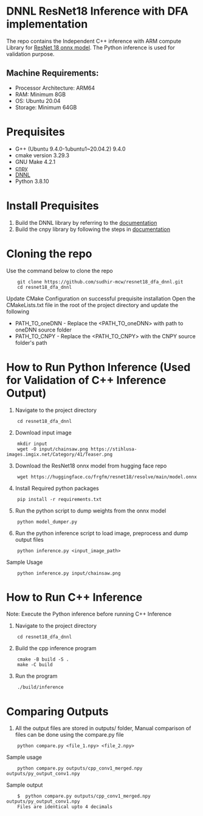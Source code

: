 # DNNL ResNet18 Inference with DFA implementation
The repo contains the Independent C++ inference with ARM compute Library for [ResNet 18 onnx model](https://huggingface.co/frgfm/resnet18/blob/main/model.onnx). The Python inference is used for validation purpose.
## Machine Requirements:
- Processor Architecture: ARM64
- RAM: Minimum 8GB
- OS: Ubuntu 20.04 
- Storage: Minimum 64GB
# Prequisites
* G++ (Ubuntu 9.4.0-1ubuntu1~20.04.2) 9.4.0
* cmake version 3.29.3
* GNU Make 4.2.1
* [cnpy](https://github.com/rogersce/cnpy) 
* [DNNL](https://github.com/oneapi-src/oneDNN)
* Python 3.8.10 
# Install Prequisites
1. Build the DNNL library by referring to the [documentation](https://oneapi-src.github.io/oneDNN/dev_guide_build.html)
2. Build the cnpy library by following the steps in [documentation](https://github.com/rogersce/cnpy?tab=readme-ov-file#installation)  
# Cloning the repo
Use the command below to clone the repo
```
    git clone https://github.com/sudhir-mcw/resnet18_dfa_dnnl.git
    cd resnet18_dfa_dnnl
```
Update CMake Configuration on successful prequisite installation
Open the CMakeLists.txt file in the root of the project directory and update the following
* PATH_TO_oneDNN  - Replace the <PATH_TO_oneDNN> with path to oneDNN source folder
* PATH_TO_CNPY     - Replace the <PATH_TO_CNPY> with the CNPY source folder's path  


# How to Run Python Inference (Used for Validation of C++ Inference Output)
1. Navigate to the project directory
```
    cd resnet18_dfa_dnnl
```
2. Download input image 
```
    mkdir input 
    wget -O input/chainsaw.png https://stihlusa-images.imgix.net/Category/41/Teaser.png
```
3. Download the ResNet18 onnx model from hugging face repo 
```
    wget https://huggingface.co/frgfm/resnet18/resolve/main/model.onnx
```
4. Install Required python packages
```
    pip install -r requirements.txt
```
5. Run the python script to dump weights from the onnx model 
```
    python model_dumper.py
```  
6. Run the python inference script to load image, preprocess and dump output files
```
    python inference.py <input_image_path>
```
Sample Usage
```
    python inference.py input/chainsaw.png
```
# How to Run C++ Inference 
Note: Execute the Python inference before running C++ Inference
1. Navigate to the project directory
```
    cd resnet18_dfa_dnnl
```
2. Build the cpp inference program
```
    cmake -B build -S .
    make -C build 
``` 
3. Run the program 
```
    ./build/inference
```

# Comparing Outputs
1. All the output files are stored in outputs/ folder, Manual comparison of files can be done using the compare.py file 
```
    python compare.py <file_1.npy> <file_2.npy>
```
Sample usage
```
    python compare.py outputs/cpp_conv1_merged.npy outputs/py_output_conv1.npy
```
Sample output 
```
    $  python compare.py outputs/cpp_conv1_merged.npy outputs/py_output_conv1.npy
    Files are identical upto 4 decimals
```
